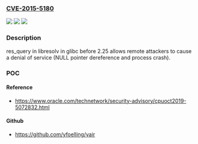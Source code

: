 ### [CVE-2015-5180](https://cve.mitre.org/cgi-bin/cvename.cgi?name=CVE-2015-5180)
![](https://img.shields.io/static/v1?label=Product&message=n%2Fa&color=blue)
![](https://img.shields.io/static/v1?label=Version&message=n%2Fa&color=blue)
![](https://img.shields.io/static/v1?label=Vulnerability&message=n%2Fa&color=brighgreen)

### Description

res_query in libresolv in glibc before 2.25 allows remote attackers to cause a denial of service (NULL pointer dereference and process crash).

### POC

#### Reference
- https://www.oracle.com/technetwork/security-advisory/cpuoct2019-5072832.html

#### Github
- https://github.com/yfoelling/yair

